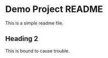 # Demo Project README

This is a simple readme file.

## Heading 2

This is bound to cause trouble.
